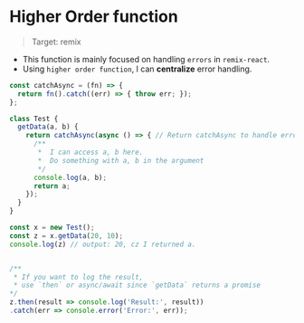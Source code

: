 # Higher Order function
> Target: remix
* This function is mainly focused on handling `errors` in `remix-react`.
* Using `higher order function`, I can <b>centralize</b> error handling. 

```javascript
const catchAsync = (fn) => {
  return fn().catch((err) => { throw err; });
};

class Test {
  getData(a, b) {
    return catchAsync(async () => { // Return catchAsync to handle errors
      /**
       *  I can access a, b here.
       *  Do something with a, b in the argument
       */
      console.log(a, b);
      return a;
    });
  }
}

const x = new Test(); 
const z = x.getData(20, 10);
console.log(z) // output: 20, cz I returned a.


/**
 * If you want to log the result, 
 * use `then` or async/await since `getData` returns a promise
*/
z.then(result => console.log('Result:', result))
.catch(err => console.error('Error:', err));


```

